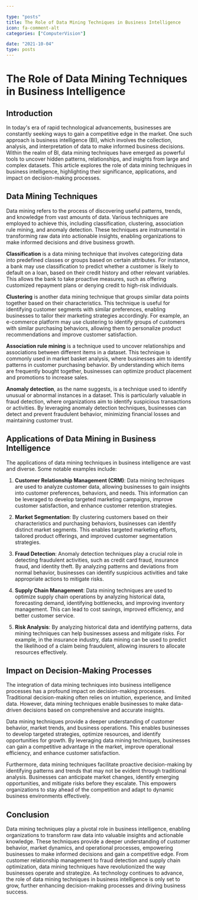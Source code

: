 ```yaml
---

type: "posts"
title: The Role of Data Mining Techniques in Business Intelligence
icon: fa-comment-alt
categories: ["ComputerVision"]

date: "2021-10-04"
type: posts
---
```





# The Role of Data Mining Techniques in Business Intelligence

## Introduction

In today's era of rapid technological advancements, businesses are constantly seeking ways to gain a competitive edge in the market. One such approach is business intelligence (BI), which involves the collection, analysis, and interpretation of data to make informed business decisions. Within the realm of BI, data mining techniques have emerged as powerful tools to uncover hidden patterns, relationships, and insights from large and complex datasets. This article explores the role of data mining techniques in business intelligence, highlighting their significance, applications, and impact on decision-making processes.

## Data Mining Techniques

Data mining refers to the process of discovering useful patterns, trends, and knowledge from vast amounts of data. Various techniques are employed to achieve this, including classification, clustering, association rule mining, and anomaly detection. These techniques are instrumental in transforming raw data into actionable insights, enabling organizations to make informed decisions and drive business growth.

**Classification** is a data mining technique that involves categorizing data into predefined classes or groups based on certain attributes. For instance, a bank may use classification to predict whether a customer is likely to default on a loan, based on their credit history and other relevant variables. This allows the bank to take proactive measures, such as offering customized repayment plans or denying credit to high-risk individuals.

**Clustering** is another data mining technique that groups similar data points together based on their characteristics. This technique is useful for identifying customer segments with similar preferences, enabling businesses to tailor their marketing strategies accordingly. For example, an e-commerce platform may use clustering to identify groups of customers with similar purchasing behaviors, allowing them to personalize product recommendations and improve customer satisfaction.

**Association rule mining** is a technique used to uncover relationships and associations between different items in a dataset. This technique is commonly used in market basket analysis, where businesses aim to identify patterns in customer purchasing behavior. By understanding which items are frequently bought together, businesses can optimize product placement and promotions to increase sales.

**Anomaly detection**, as the name suggests, is a technique used to identify unusual or abnormal instances in a dataset. This is particularly valuable in fraud detection, where organizations aim to identify suspicious transactions or activities. By leveraging anomaly detection techniques, businesses can detect and prevent fraudulent behavior, minimizing financial losses and maintaining customer trust.

## Applications of Data Mining in Business Intelligence

The applications of data mining techniques in business intelligence are vast and diverse. Some notable examples include:

1. **Customer Relationship Management (CRM)**: Data mining techniques are used to analyze customer data, allowing businesses to gain insights into customer preferences, behaviors, and needs. This information can be leveraged to develop targeted marketing campaigns, improve customer satisfaction, and enhance customer retention strategies.

2. **Market Segmentation**: By clustering customers based on their characteristics and purchasing behaviors, businesses can identify distinct market segments. This enables targeted marketing efforts, tailored product offerings, and improved customer segmentation strategies.

3. **Fraud Detection**: Anomaly detection techniques play a crucial role in detecting fraudulent activities, such as credit card fraud, insurance fraud, and identity theft. By analyzing patterns and deviations from normal behavior, businesses can identify suspicious activities and take appropriate actions to mitigate risks.

4. **Supply Chain Management**: Data mining techniques are used to optimize supply chain operations by analyzing historical data, forecasting demand, identifying bottlenecks, and improving inventory management. This can lead to cost savings, improved efficiency, and better customer service.

5. **Risk Analysis**: By analyzing historical data and identifying patterns, data mining techniques can help businesses assess and mitigate risks. For example, in the insurance industry, data mining can be used to predict the likelihood of a claim being fraudulent, allowing insurers to allocate resources effectively.

## Impact on Decision-Making Processes

The integration of data mining techniques into business intelligence processes has a profound impact on decision-making processes. Traditional decision-making often relies on intuition, experience, and limited data. However, data mining techniques enable businesses to make data-driven decisions based on comprehensive and accurate insights.

Data mining techniques provide a deeper understanding of customer behavior, market trends, and business operations. This enables businesses to develop targeted strategies, optimize resources, and identify opportunities for growth. By leveraging data mining techniques, businesses can gain a competitive advantage in the market, improve operational efficiency, and enhance customer satisfaction.

Furthermore, data mining techniques facilitate proactive decision-making by identifying patterns and trends that may not be evident through traditional analysis. Businesses can anticipate market changes, identify emerging opportunities, and mitigate risks before they escalate. This empowers organizations to stay ahead of the competition and adapt to dynamic business environments effectively.

## Conclusion

Data mining techniques play a pivotal role in business intelligence, enabling organizations to transform raw data into valuable insights and actionable knowledge. These techniques provide a deeper understanding of customer behavior, market dynamics, and operational processes, empowering businesses to make informed decisions and gain a competitive edge. From customer relationship management to fraud detection and supply chain optimization, data mining techniques have revolutionized the way businesses operate and strategize. As technology continues to advance, the role of data mining techniques in business intelligence is only set to grow, further enhancing decision-making processes and driving business success.